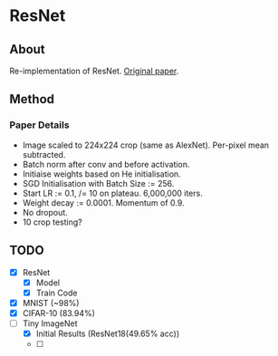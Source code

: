 # ResNet

## About

Re-implementation of ResNet.
[Original paper](https://arxiv.org/pdf/1512.03385.pdf).

## Method

### Paper Details

- Image scaled to 224x224 crop (same as AlexNet).
  Per-pixel mean subtracted.
- Batch norm after conv and before activation.
- Initiaise weights based on He initialisation.
- SGD Initialisation with Batch Size := 256.
- Start LR := 0.1, /= 10 on plateau. 6,000,000 iters.
- Weight decay := 0.0001. Momentum of 0.9.
- No dropout.
- 10 crop testing?

## TODO

- [x] ResNet
   - [x] Model
   - [x] Train Code
- [x] MNIST (~98%)
- [x] CIFAR-10 (83.94%)
- [ ] Tiny ImageNet
   - [x] Initial Results (ResNet18(49.65% acc))
   - [ ] 
